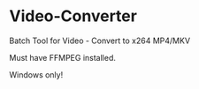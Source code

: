Video-Converter
===============

Batch Tool for Video - Convert to x264 MP4/MKV


Must have FFMPEG installed.


Windows only!
